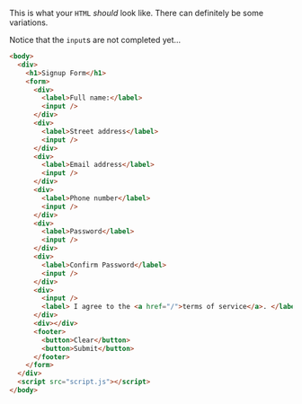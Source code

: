 This is what your `HTML` _should_ look like. There can definitely be some variations.

Notice that the `input`s are not completed yet...

```html
<body>
  <div>
    <h1>Signup Form</h1>
    <form>
      <div>
        <label>Full name:</label>
        <input />
      </div>
      <div>
        <label>Street address</label>
        <input />
      </div>
      <div>
        <label>Email address</label>
        <input />
      </div>
      <div>
        <label>Phone number</label>
        <input />
      </div>
      <div>
        <label>Password</label>
        <input />
      </div>
      <div>
        <label>Confirm Password</label>
        <input />
      </div>
      <div>
        <input />
        <label> I agree to the <a href="/">terms of service</a>. </label>
      </div>
      <div></div>
      <footer>
        <button>Clear</button>
        <button>Submit</button>
      </footer>
    </form>
  </div>
  <script src="script.js"></script>
</body>
```
